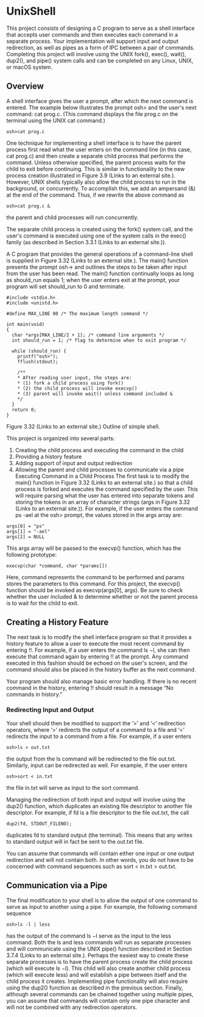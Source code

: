 # UnixShell
This project consists of designing a C program to serve as a shell interface that accepts user commands and then executes each command in a separate process.  Your implementation will support input and output redirection, as well as pipes as a form of IPC between a pair of commands.  Completing this project will involve using the UNIX fork(), exec(), wait(), dup2(), and pipe() system calls and can be completed on any Linux, UNIX, or macOS system.

## Overview

A shell interface gives the user a prompt, after which the next command is entered. The example below illustrates the prompt osh> and the user's next command: cat prog.c.  (This command displays the file prog.c on the terminal using the UNIX cat command.)

`osh>cat prog.c`

One technique for implementing a shell interface is to have the parent process first read what the user enters on the command line (in this case, cat prog.c) and then create a separate child process that performs the command.  Unless otherwise specified, the parent process waits for the child to exit before continuing.  This is similar in functionality to the new process creation illustrated in Figure 3.9 (Links to an external site.). However, UNIX shells typically also allow the child process to run in the background, or concurrently.  To accomplish this, we add an ampersand (&) at the end of the command.  Thus, if we rewrite the above command as

`osh>cat prog.c &`

the parent and child processes will run concurrently.

The separate child process is created using the fork() system call, and the user's command is executed using one of the system calls in the exec() family (as described in Section 3.3.1 (Links to an external site.)).

 

A C program that provides the general operations of a command-line shell is supplied in Figure 3.32 (Links to an external site.). The main() function presents the prompt osh-> and outlines the steps to be taken after input from the user has been read. The main() function continually loops as long as should_run equals 1; when the user enters exit at the prompt, your program will set should_run to 0 and terminate.

 

```
#include <stdio.h>
#include <unistd.h>

#define MAX_LINE 80 /* The maximum length command */

int main(void)
{
  char *args[MAX_LINE/2 + 1]; /* command line arguments */
  int should_run = 1; /* flag to determine when to exit program */

  while (should_run) {
    printf("osh>");
    fflush(stdout);

    /**
    * After reading user input, the steps are:
    * (1) fork a child process using fork()
    * (2) the child process will invoke execvp()
    * (3) parent will invoke wait() unless command included &
    */
  }
  return 0;
}
```
Figure 3.32 (Links to an external site.) Outline of simple shell.

 

This project is organized into several parts:

1. Creating the child process and executing the command in the child
2. Providing a history feature
3. Adding support of input and output redirection
4. Allowing the parent and child processes to communicate via a pipe
Executing Command in a Child Process
The first task is to modify the main() function in Figure 3.32 (Links to an external site.) so that a child process is forked and executes the command specified by the user.  This will require parsing what the user has entered into separate tokens and storing the tokens in an array of character strings (args in Figure 3.32 (Links to an external site.)).  For example, if the user enters the command ps -ael at the osh> prompt, the values stored in the args array are:

```
args[0] = "ps"
args[1] = "-ael"
args[2] = NULL
```
 

This args array will be passed to the execvp() function, which has the following prototype:

`execvp(char *command, char *params[])`
 

Here, command represents the command to be performed and params stores the parameters to this command.  For this project, the execvp() function should be invoked as execvp(args[0], args).  Be sure to check whether the user included & to determine whether or not the parent process is to wait for the child to exit.

## Creating a History Feature
The next task is to modify the shell interface program so that it provides a history feature to allow a user to execute the most recent command by entering !!.  For example, if a user enters the command ls −l, she can then execute that command again by entering !! at the prompt.  Any command executed in this fashion should be echoed on the user's screen, and the command should also be placed in the history buffer as the next command.

 

Your program should also manage basic error handling. If there is no recent command in the history, entering !! should result in a message “No commands in history.”

### Redirecting Input and Output
Your shell should then be modified to support the ‘>’ and ‘<’ redirection operators, where ‘>’ redirects the output of a command to a file and ‘<’ redirects the input to a command from a file.  For example, if a user enters

`osh>ls > out.txt`

the output from the ls command will be redirected to the file out.txt.  Similarly, input can be redirected as well.  For example, if the user enters

`osh>sort < in.txt`

the file in.txt will serve as input to the sort command.

 

Managing the redirection of both input and output will involve using the dup2() function, which duplicates an existing file descriptor to another file descriptor.  For example, if fd is a file descriptor to the file out.txt, the call

`dup2(fd, STDOUT_FILENO);`

duplicates fd to standard output (the terminal).  This means that any writes to standard output will in fact be sent to the out.txt file.

You can assume that commands will contain either one input or one output redirection and will not contain both.  In other words, you do not have to be concerned with command sequences such as sort < in.txt > out.txt.

## Communication via a Pipe
The final modification to your shell is to allow the output of one command to serve as input to another using a pipe.  For example, the following command sequence

`osh>ls -l | less`

has the output of the command ls −l serve as the input to the less command.  Both the ls and less commands will run as separate processes and will communicate using the UNIX pipe() function described in Section 3.7.4 (Links to an external site.).  Perhaps the easiest way to create these separate processes is to have the parent process create the child process (which will execute ls −l). This child will also create another child process (which will execute less) and will establish a pipe between itself and the child process it creates.  Implementing pipe functionality will also require using the dup2() function as described in the previous section.  Finally, although several commands can be chained together using multiple pipes, you can assume that commands will contain only one pipe character and will not be combined with any redirection operators.
